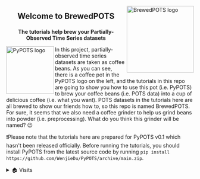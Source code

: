 <a href="https://github.com/WenjieDu/PyPOTS"><img alt="BrewedPOTS logo" src="https://raw.githubusercontent.com/WenjieDu/BrewedPOTS/main/figs/BrewedPOTS_logo.jpg" width="180" align="right"></a>

## <p align="center">Welcome to BrewedPOTS</p>
**<p align="center">The tutorials help brew your Partially-Observed Time Series datasets</p>**

<a href="https://github.com/WenjieDu/PyPOTS"><img src="https://raw.githubusercontent.com/WenjieDu/PyPOTS/main/docs/_static/figs/PyPOTS_logo.svg?sanitize=true" align="left" width="128" alt="PyPOTS logo"/></a>
In this project, partially-observed time series datasets are taken as coffee beans.
As you can see, there is a coffee pot in the PyPOTS logo on the left,
and the tutorials in this repo are going to show you how to use this pot (i.e. PyPOTS) to brew your
coffee beans (i.e. POTS data) into a cup of delicious coffee (i.e. what you want).
POTS datasets in the tutorials here are all brewed to show our friends how to,
so this repo is named BrewedPOTS.
For sure, it seems that we also need a coffee grinder to help us grind beans into powder (i.e. preprocessing).
What do you think this grinder will be named? 😉

❗️Please note that the tutorials here are prepared for PyPOTS v0.1 which hasn't been released officially.
Before running the tutorials, you should install PyPOTS from the latest source code by running 
`pip install https://github.com/WenjieDu/PyPOTS/archive/main.zip`.


<details>
<summary>🏠 Visits</summary>
<a href="https://github.com/WenjieDu/BrewedPOTS">
    <img alt="BrewedPOTS visits" align="left" src="https://hits.seeyoufarm.com/api/count/incr/badge.svg?url=https%3A%2F%2Fgithub.com%2FWenjieDu%2FBrewedPOTS&count_bg=%23009A0A&title_bg=%23555555&icon=&icon_color=%23E7E7E7&title=Hits&edge_flat=false">
</a>
</details>

